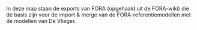 In deze map staan de exports van FORA (opgehaald uit de FORA-wiki) die de basis zijn voor de import & merge van de FORA-referentiemodellen met de modellen van De Vlieger.

